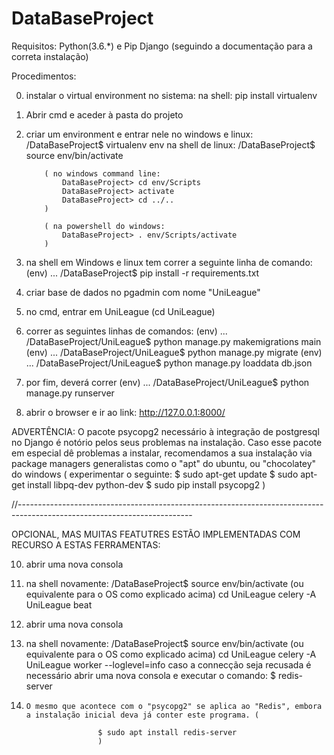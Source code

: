 ﻿# DataBaseProject

Requisitos:
	Python(3.6.*) e Pip
	Django (seguindo a documentação para a correta instalação)

Procedimentos:

0)	instalar o virtual environment no sistema:
		na shell:
			pip install virtualenv

1)	Abrir cmd e aceder à pasta do projeto

2)	criar um environment e entrar nele
		no windows e linux:
			/DataBaseProject$ virtualenv env
		na shell de linux:
			/DataBaseProject$ source env/bin/activate

			( no windows command line:
				DataBaseProject> cd env/Scripts
				DataBaseProject> activate 
				DataBaseProject> cd ../..
			)

			( na powershell do windows:
				DataBaseProject> . env/Scripts/activate 
			)

3)	na shell em Windows e linux tem correr a seguinte linha de comando:
		(env)	...	/DataBaseProject$ pip install -r requirements.txt

5)	criar base de dados no pgadmin com nome "UniLeague"

6)	no cmd, entrar em UniLeague (cd UniLeague)

7)	correr as seguintes linhas de comandos:
		(env)	...	/DataBaseProject/UniLeague$ python manage.py makemigrations main
		(env)	...	/DataBaseProject/UniLeague$ python manage.py migrate
		(env)	...	/DataBaseProject/UniLeague$ python manage.py loaddata db.json

8)	por fim, deverá correr
		(env)	...	/DataBaseProject/UniLeague$ python manage.py runserver


9)	abrir o browser e ir ao link:
		http://127.0.0.1:8000/


ADVERTÊNCIA: O pacote psycopg2 necessário à integração de postgresql no Django 
	é notório pelos seus problemas na instalação. Caso esse pacote em especial dê problemas
 	a instalar, recomendamos a sua instalação via package managers generalistas como o
	"apt" do ubuntu, ou "chocolatey" do windows (
						experimentar o seguinte:
						$ sudo apt-get update
						$ sudo apt-get install libpq-dev python-dev
						$ sudo pip install psycopg2
						)


//-------------------------------------------------------------------------------------------------------------------------

OPCIONAL, MAS MUITAS FEATUTRES ESTÃO IMPLEMENTADAS COM RECURSO A ESTAS FERRAMENTAS:


10)	abrir uma nova consola

11)	na shell novamente:
			/DataBaseProject$ source env/bin/activate (ou equivalente para o OS como explicado acima)
			cd UniLeague
			celery -A UniLeague beat


12)	abrir uma nova consola

13)	na shell novamente:
			/DataBaseProject$ source env/bin/activate (ou equivalente para o OS como explicado acima)
			cd UniLeague
			celery -A UniLeague worker --loglevel=info
		caso a connecção seja recusada é necessário abrir uma nova consola e executar o comando:
			$ redis-server
		


14) 	O mesmo que acontece com o "psycopg2" se aplica ao "Redis", embora a instalação inicial deva já conter este programa. (

						$ sudo apt install redis-server
						)
